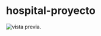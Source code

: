 # hospital-proyecto
![vista previa](file:///home/mia/Desktop/Captura%20de%20pantalla%20-2025-05-19%2003-15-24.png).
